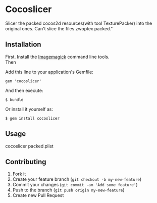 # Cocoslicer

Slicer the packed cocos2d resources(with tool TexturePacker) into the original ones. Can't slice the files zwoptex packed."

## Installation

First. Install the [Imagemagick](http://www.imagemagick.org/script/index.php) command line tools.  
Then  

Add this line to your application's Gemfile:

    gem 'cocoslicer'

And then execute:

    $ bundle

Or install it yourself as:

    $ gem install cocoslicer

## Usage

cocoslicer packed.plist

## Contributing

1. Fork it
2. Create your feature branch (`git checkout -b my-new-feature`)
3. Commit your changes (`git commit -am 'Add some feature'`)
4. Push to the branch (`git push origin my-new-feature`)
5. Create new Pull Request
